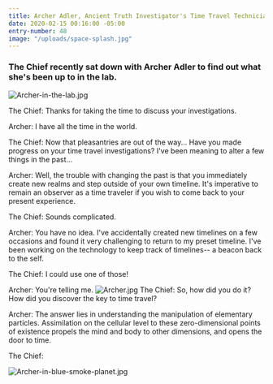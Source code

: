 ```yaml
---
title: Archer Adler, Ancient Truth Investigator's Time Travel Technician
date: 2020-02-15 00:16:00 -05:00
entry-number: 48
image: "/uploads/space-splash.jpg"
---
```


### The Chief recently sat down with Archer Adler to find out what she's been up to in the lab.
![Archer-in-the-lab.jpg](/uploads/Archer-in-the-lab.jpg)

The Chief: Thanks for taking the time to discuss your investigations.


Archer: I have all the time in the world.


The Chief: Now that pleasantries are out of the way... Have you made progress on your time travel investigations? I've been meaning to alter a few things in the past...


Archer: Well, the trouble with changing the past is that you immediately create new realms and step outside of your own timeline. It's imperative to remain an observer as a time traveler if you wish to come back to your present experience.


The Chief: Sounds complicated.


Archer: You have no idea. I've accidentally created new timelines on a few occasions and found it very challenging to return to my preset timeline. I've been working on the technology to keep track of timelines-- a beacon back to the self.


The Chief: I could use one of those!


Archer: You're telling me.
![Archer.jpg](/uploads/Archer.jpg)
The Chief: So, how did you do it? How did you discover the key to time travel?


Archer: The answer lies in understanding the manipulation of elementary particles. Assimilation on the cellular level to these zero-dimensional points of existence propels the mind and body to other dimensions, and opens the door to time.


The Chief:

![Archer-in-blue-smoke-planet.jpg](/uploads/Archer-in-blue-smoke-planet.jpg)